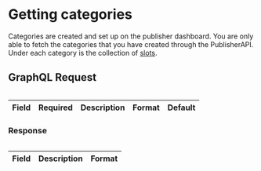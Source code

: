 # Getting categories

Categories are created and set up on the publisher dashboard. You are only able to fetch the categories that you have created through the
PublisherAPI. Under each category is the collection of [slots](./slots.md).

## GraphQL Request

```graphql

```

| Field | Required | Description | Format | Default |
| ----- | -------- | ----------- | ------ | ------- |

### Response

```json

```

| Field | Description | Format |
| ----- | ----------- | ------ |
